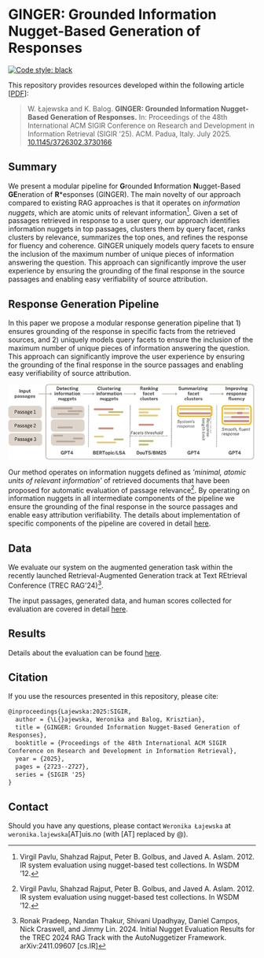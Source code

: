 # GINGER: Grounded Information Nugget-Based Generation of Responses

[![Code style: black](https://img.shields.io/badge/code%20style-black-000000.svg)](https://github.com/psf/black)

This repository provides resources developed within the following article [[PDF](https://arxiv.org/pdf/2503.18174)]:

> W. Łajewska and K. Balog. **GINGER: Grounded Information Nugget-Based Generation of Responses.** In: Proceedings of the 48th International ACM SIGIR Conference on Research and Development in Information Retrieval (SIGIR '25). ACM. Padua, Italy. July 2025. [10.1145/3726302.3730166](https://doi.org/10.1145/3726302.3730166)

## Summary

We present a modular pipeline for **G**rounded **I**nformation **N**ugget-Based **GE**neration of
**R***esponses (GINGER). The main novelty of our approach compared to existing RAG approaches is that it operates on *information nuggets*, which are atomic units of relevant information[^1]. Given a set of passages retrieved in response to a user query, our approach identifies information nuggets in top passages, clusters them by query facet, ranks clusters by relevance, summarizes the top ones, and refines the response for fluency and coherence. GINGER uniquely models query facets to ensure the inclusion of the maximum number of unique pieces of information answering the question. This approach can significantly improve the user experience by ensuring the grounding of the final response in the source passages and enabling easy verifiability of source attribution. 

## Response Generation Pipeline

In this paper we propose a modular response generation pipeline that 1) ensures grounding of the response in specific facts from the retrieved sources, and 2) uniquely models query facets to ensure the inclusion of the maximum number of unique pieces of information answering the question. This approach can significantly improve the user experience by ensuring the grounding of the final response in the source passages and enabling easy verifiability of source attribution. 

![alt text](system_schema.png)

Our method operates on information nuggets defined as *'minimal, atomic units of relevant information'* of retrieved documents that have been proposed for automatic evaluation of passage relevance[^1]. By operating on information nuggets in all intermediate components of the pipeline we ensure the grounding of the final response in the source passages and enable easy attribution verifiability. 
The details about implementation of specific components of the pipeline are covered in detail [here](response_generation/README.md).

## Data

We evaluate our system on the augmented generation task within the recently launched Retrieval-Augmented Generation track at Text REtrieval Conference (TREC RAG'24)[^2]. 

The input passages, generated data, and human scores collected for evaluation are covered in detail [here](data/README.md).

## Results

Details about the evaluation can be found [here](response_generation/evaluation/README.md).

## Citation

If you use the resources presented in this repository, please cite:

```
@inproceedings{Lajewska:2025:SIGIR,
  author = {\L{}ajewska, Weronika and Balog, Krisztian},
  title = {GINGER: Grounded Information Nugget-Based Generation of Responses},
  booktitle = {Proceedings of the 48th International ACM SIGIR Conference on Research and Development in Information Retrieval},
  year = {2025},
  pages = {2723--2727},
  series = {SIGIR '25}
}
```

## Contact

Should you have any questions, please contact `Weronika Łajewska` at `weronika.lajewska`[AT]uis.no (with [AT] replaced by @).


[^1]: Virgil Pavlu, Shahzad Rajput, Peter B. Golbus, and Javed A. Aslam. 2012. IR system evaluation using nugget-based test collections. In WSDM ’12.

[^2]: Ronak Pradeep, Nandan Thakur, Shivani Upadhyay, Daniel Campos, Nick Craswell, and Jimmy Lin. 2024. Initial Nugget Evaluation Results for the TREC 2024 RAG Track with the AutoNuggetizer Framework. arXiv:2411.09607 [cs.IR]
